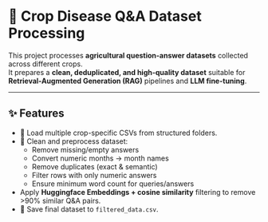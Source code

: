 # 🌾 Crop Disease Q&A Dataset Processing

This project processes **agricultural question-answer datasets** collected across different crops.  
It prepares a **clean, deduplicated, and high-quality dataset** suitable for **Retrieval-Augmented Generation (RAG)** pipelines and **LLM fine-tuning**.

---

## ✨ Features
- 📂 Load multiple crop-specific CSVs from structured folders.
- 🧹 Clean and preprocess dataset:
  - Remove missing/empty answers
  - Convert numeric months → month names
  - Remove duplicates (exact & semantic)
  - Filter rows with only numeric answers
  - Ensure minimum word count for queries/answers
-    Apply **Huggingface Embeddings + cosine similarity** filtering to remove >90% similar Q&A pairs.
- 💾 Save final dataset to `filtered_data.csv`.

